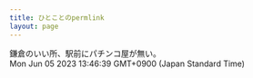 ```yaml
---
title: ひとことのpermlink
layout: page
---
```

<div class="box" dt="1685940399096">
  鎌倉のいい所、駅前にパチンコ屋が無い。
  <div class="content is-small">Mon Jun 05 2023 13:46:39 GMT+0900 (Japan Standard Time)</div>
</div>